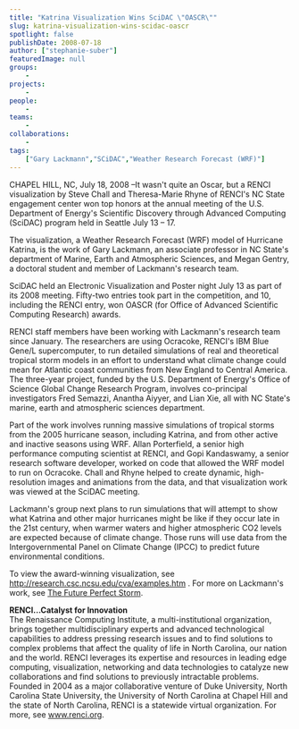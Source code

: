 ```yaml
---
title: "Katrina Visualization Wins SciDAC \"OASCR\""
slug: katrina-visualization-wins-scidac-oascr
spotlight: false
publishDate: 2008-07-18
author: ["stephanie-suber"]
featuredImage: null
groups:
    - 
projects:
    - 
people:
    - 
teams: 
    - 
collaborations:
    - 
tags:
    ["Gary Lackmann","SCiDAC","Weather Research Forecast (WRF)"]
---
```

<p>CHAPEL HILL, NC, July 18, 2008 –It wasn't quite an Oscar, but a RENCI visualization by Steve Chall and Theresa-Marie Rhyne of RENCI's NC State engagement center won top honors at the annual meeting of the U.S. Department of Energy's Scientific Discovery through Advanced Computing (SciDAC) program held in Seattle July 13 – 17. </p>
<p>The visualization, a Weather Research Forecast (WRF) model of Hurricane Katrina, is the work of Gary Lackmann, an associate professor in NC State's department of Marine, Earth and Atmospheric Sciences, and Megan Gentry, a doctoral student and member of Lackmann's research team.</p>
<p>SciDAC held an Electronic Visualization and Poster night July 13 as part of its 2008 meeting. Fifty-two entries took part in the competition, and 10, including the RENCI entry, won OASCR (for Office of Advanced Scientific Computing Research) awards.</p>
<p>RENCI staff members have been working with Lackmann's research team since January. The researchers are using Ocracoke, RENCI's IBM Blue Gene/L supercomputer, to run detailed simulations of real and theoretical tropical storm models in an effort to understand what climate change could mean for Atlantic coast communities from New England to Central America. The three-year project, funded by the U.S. Department of Energy's Office of Science Global Change Research Program, involves co-principal investigators Fred Semazzi, Anantha Aiyyer, and Lian Xie, all with NC State's marine, earth and atmospheric sciences department.</p>
<p>Part of the work involves running massive simulations of tropical storms from the 2005 hurricane season, including Katrina, and from other active and inactive seasons using WRF. Allan Porterfield, a senior high performance computing scientist at RENCI, and Gopi Kandaswamy, a senior research software developer, worked on code that allowed the WRF model to run on Ocracoke. Chall and Rhyne helped to create dynamic, high-resolution images and animations from the data, and that visualization work was viewed at the SciDAC meeting.</p>
<p>Lackmann's group next plans to run simulations that will attempt to show what Katrina and other major hurricanes might be like if they occur late in the 21st century, when warmer waters and higher atmospheric CO2 levels are expected because of climate change. Those runs will use data from the Intergovernmental Panel on Climate Change (IPCC) to predict future environmental conditions.</p>
<p>To view the award-winning  visualization, see <a href="http://research.csc.ncsu.edu/cva/examples.htm" target="_blank">http://research.csc.ncsu.edu/cva/examples.htm</a> . For more on Lackmann's work, see <a href="https://www.renci.org/news/releases/the-future-perfect-storm">The Future Perfect Storm</a>.</p>
<p><strong>RENCI…Catalyst for  Innovation</strong><br />
The Renaissance Computing Institute, a multi-institutional organization, brings together multidisciplinary experts and advanced technological capabilities to address pressing research issues and to find solutions to complex problems that affect the quality of life in North Carolina, our nation and the world. RENCI leverages its expertise and resources in leading edge computing, visualization, networking and data technologies to catalyze new collaborations and find solutions to previously intractable problems. Founded in 2004 as a major collaborative venture of Duke University, North Carolina State University, the University of North Carolina at Chapel Hill and the state of North Carolina, RENCI is a statewide virtual organization. For more, see <a href="https://www.renci.org/">www.renci.org</a>.</p>

